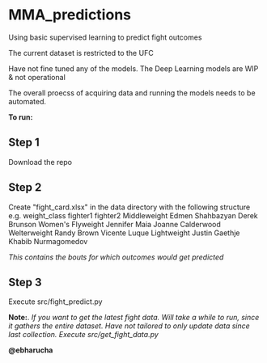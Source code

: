 # MMA_predictions
Using basic supervised learning to predict fight outcomes

The current dataset is restricted to the UFC

Have not fine tuned any of the models.
The Deep Learning models are WIP & not operational

The overall proecss of acquiring data and running the models needs to be automated.  

**To run:**

## Step 1
Download the repo

## Step 2
Create "fight_card.xlsx" in the data directory with the following structure
e.g.
weight_class	fighter1	fighter2
Middleweight	Edmen Shahbazyan	Derek Brunson
Women's Flyweight	Jennifer Maia	Joanne Calderwood
Welterweight	Randy Brown	Vicente Luque
Lightweight	Justin Gaethje	Khabib Nurmagomedov

*This contains the bouts for which outcomes would get predicted*

## Step 3
Execute src/fight_predict.py


**__Note:__**.
*If you want to get the latest fight data.*
*Will take a while to run, since it gathers the  entire dataset.  Have not tailored  to only update data since last collection.*
*Execute src/get_fight_data.py*

**@ebharucha**
